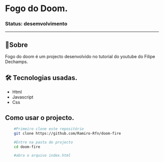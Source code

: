 # Fogo do Doom.

### Status: desemvolvimento
---

## 📝Sobre

Fogo do doom é um projecto desenvolvido no tutorial do youtube do Filipe Dechamps.
  

## 🛠 Tecnologias usadas.

- Html
- Javascript
- Css

## Como usar o projecto.  

```bash
    #Primeiro clone este repositório
    git clone https://github.com/Ramiro-Rfn/doom-fire

    #Entre na pasta do projecto
    cd doom-fire

    #abra o arquivo index.html
```



